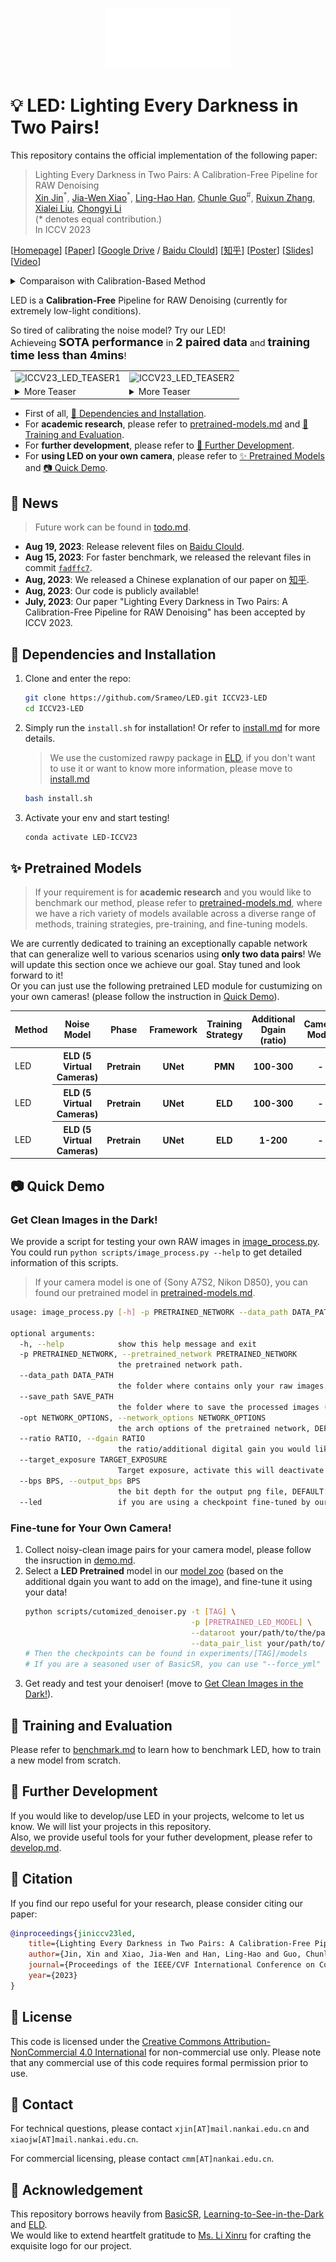 <p align="center">
  <img src='.assets/logo.svg' alt='ICCV23_LED_LOGO' width='200px'/>
</p>

# :bulb: LED: Lighting Every Darkness in Two Pairs!

This repository contains the official implementation of the following paper:
> Lighting Every Darkness in Two Pairs: A Calibration-Free Pipeline for RAW Denoising<br/>
> [Xin Jin](https://srameo.github.io)<sup>\*</sup>, [Jia-Wen Xiao](https://github.com/schuy1er)<sup>\*</sup>, [Ling-Hao Han](https://scholar.google.com/citations?user=0ooNdgUAAAAJ&hl=en), [Chunle Guo](https://mmcheng.net/clguo/)<sup>\#</sup>, [Ruixun Zhang](https://www.math.pku.edu.cn/teachers/ZhangRuixun%20/index.html), [Xialei Liu](https://mmcheng.net/xliu/), [Chongyi Li](https://li-chongyi.github.io/)<br/>
> (\* denotes equal contribution.)<br/>
> In ICCV 2023

\[[Homepage](https://srameo.github.io/projects/led-iccv23/)\]
\[[Paper](https://arxiv.org/abs/2308.03448)]
\[[Google Drive](https://drive.google.com/drive/folders/11MYkjzbPIZ7mJbu9vrgaVC-OwGcOFKsM?usp=sharing) / [Baidu Clould](https://pan.baidu.com/s/17rA_8GvfNPZJY5Zl9dyILw?pwd=iay5)]
\[[知乎](https://zhuanlan.zhihu.com/p/648242095)\]
\[[Poster](https://github.com/Srameo/LED/files/12733867/iccv23_poster.pdf)\]
\[[Slides](https://srameo.github.io/projects/led-iccv23/assets/slides/iccv23_slides_en.pdf)\]
\[[Video](https://youtu.be/Jo8OTAnUYkU)\]

<details>
<summary>Comparaison with Calibration-Based Method</summary>
<img src='https://github.com/Srameo/LED/assets/51229295/022505b0-8ff0-445b-ab1f-bb79b48ecdbd' alt='ICCV23_LED_TEASER0' width='500px'/>
</details>

LED is a **Calibration-Free** Pipeline for RAW Denoising (currently for extremely low-light conditions).

So tired of calibrating the noise model? Try our LED!<br/>
Achieveing <b style='font-size: large'>SOTA performance</b> in <b style='font-size: large'>2 paired data</b> and <b style='font-size: large'>training time less than 4mins</b>!

<table>
  <tbody>
    <tr><td><img src='https://github.com/Srameo/LED/assets/51229295/5311798d-f988-48f7-b50e-7cd080d7316c' alt='ICCV23_LED_TEASER1'/>
    </td><td><img src='https://github.com/Srameo/LED/assets/51229295/3403a346-cd54-435c-b0b3-46b716863719' alt='ICCV23_LED_TEASER2'/></td></tr>
    <tr><td><details><summary>More Teaser</summary><img src='https://github.com/Srameo/LED/assets/51229295/0c737715-919a-49a9-a115-76935b74a5bb' alt='ICCV23_LED_TEASER3'/></details></td>
    <td><details><summary>More Teaser</summary><img src='https://github.com/Srameo/LED/assets/51229295/c3af68de-9e6d-47c9-8365-743be671ad77' alt='ICCV23_LED_TEASER4'/></details></td></tr>
  </tbody>
</table>

- First of all, [:wrench: Dependencies and Installation](#wrench-dependencies-and-installation).
- For **academic research**, please refer to [pretrained-models.md](docs/pretrained-models.md) and [:robot: Training and Evaluation](#robot-training-and-evaluation).
- For **further development**, please refer to [:construction: Further Development](#construction-further-development).
- For **using LED on your own camera**, please refer to [:sparkles: Pretrained Models](#sparkles-pretrained-models) and [:camera: Quick Demo](#camera-quick-demo).

## :newspaper: News

> Future work can be found in [todo.md](docs/todo.md).

- **Aug 19, 2023**: Release relevent files on [Baidu Clould](https://pan.baidu.com/s/17rA_8GvfNPZJY5Zl9dyILw?pwd=iay5).
- **Aug 15, 2023**: For faster benchmark, we released the relevant files in commit [`fadffc7`](https://github.com/Srameo/LED/commit/fadffc7282b02ab2fcc7fbade65f87217b642588).
- **Aug, 2023**: We released a Chinese explanation of our paper on [知乎](https://zhuanlan.zhihu.com/p/648242095).
- **Aug, 2023**: Our code is publicly available!
- **July, 2023**: Our paper "Lighting Every Darkness in Two Pairs: A Calibration-Free Pipeline for RAW Denoising" has been accepted by ICCV 2023.


## :wrench: Dependencies and Installation

1. Clone and enter the repo:
   ```bash
   git clone https://github.com/Srameo/LED.git ICCV23-LED
   cd ICCV23-LED
   ```
2. Simply run the `install.sh` for installation! Or refer to [install.md](docs/install.md) for more details.
   > We use the customized rawpy package in [ELD](https://github.com/Vandermode/ELD), if you don't want to use it or want to know more information, please move to [install.md](docs/install.md)
   ```bash
   bash install.sh
   ```
3. Activate your env and start testing!
   ```bash
   conda activate LED-ICCV23
   ```

## :sparkles: Pretrained Models
> If your requirement is for **academic research** and you would like to benchmark our method, please refer to [pretrained-models.md](docs/pretrained-models.md), where we have a rich variety of models available across a diverse range of methods, training strategies, pre-training, and fine-tuning models.

We are currently dedicated to training an exceptionally capable network that can generalize well to various scenarios using <strong>only two data pairs</strong>! We will update this section once we achieve our goal. Stay tuned and look forward to it!<br/>
Or you can just use the following pretrained LED module for custumizing on your own cameras! (please follow the instruction in [Quick Demo](#quick-demo)).

<table>
<thead>
  <tr>
    <th> Method </th>
    <th> Noise Model </th>
    <th> Phase </th>
    <th> Framework </th>
    <th> Training Strategy </th>
    <th> Additional Dgain (ratio) </th>
    <th> Camera Model </th>
    <th> Validation on </th>
    <th> :link: Download Links </th>
    <th> Config File </th>
  </tr>
</thead>
<tbody>
  <tr>
    <td>LED</td>
    <th> ELD (5 Virtual Cameras) </th>
    <th> Pretrain </th>
    <th> UNet </th>
    <th> PMN </th>
    <th> 100-300 </th>
    <th> - </th>
    <th> - </th>
    <th> [<a href="https://drive.google.com/file/d/1FSXp_vJxbo8_dbMJPiA33DZfagn1ExHA/view?usp=drive_link">Google Drive</a>] </th>
    <th> [<a href="/options/LED/pretrain/MM22_PMN_Setting.yaml">options/LED/pretrain/MM22_PMN_Setting.yaml</a>] </th>
  </tr>
  <tr>
    <td>LED</td>
    <th> ELD (5 Virtual Cameras) </th>
    <th> Pretrain </th>
    <th> UNet </th>
    <th> ELD </th>
    <th> 100-300 </th>
    <th> - </th>
    <th> - </th>
    <th> [<a href="https://drive.google.com/file/d/1kIN_eyNd4mlKhPV4PMmgzaoE3ddagjNU/view?usp=drive_link">Google Drive</a>] </th>
    <th> [<a href="/options/LED/pretrain/CVPR20_ELD_Setting.yaml">options/LED/pretrain/CVPR20_ELD_Setting.yaml</a>] </th>
  </tr>
  <tr>
    <td>LED</td>
    <th> ELD (5 Virtual Cameras) </th>
    <th> Pretrain </th>
    <th> UNet </th>
    <th> ELD </th>
    <th> 1-200 </th>
    <th> - </th>
    <th> - </th>
    <th> [<a href="https://drive.google.com/file/d/1IzOkJuHWQVXmkzFJzQ9-gkPXBlrutO2p/view?usp=drive_link">Google Drive</a>] </th>
    <th> [<a href="/options/LED/pretrain/CVPR20_ELD_Setting_Ratio1-200.yaml">options/LED/pretrain/CVPR20_ELD_Setting_Ratio1-200.yaml</a>] </th>
  </tr>
</table>

## :camera: Quick Demo

### Get Clean Images in the Dark!

We provide a script for testing your own RAW images in [image_process.py](scripts/image_process.py). <br/>
You could run `python scripts/image_process.py --help` to get detailed information of this scripts.
> If your camera model is one of {Sony A7S2, Nikon D850}, you can found our pretrained model in [pretrained-models.md](docs/pretrained-models.md).
```bash
usage: image_process.py [-h] -p PRETRAINED_NETWORK --data_path DATA_PATH [--save_path SAVE_PATH] [-opt NETWORK_OPTIONS] [--ratio RATIO] [--target_exposure TARGET_EXPOSURE] [--bps BPS] [--led]

optional arguments:
  -h, --help            show this help message and exit
  -p PRETRAINED_NETWORK, --pretrained_network PRETRAINED_NETWORK
                        the pretrained network path.
  --data_path DATA_PATH
                        the folder where contains only your raw images.
  --save_path SAVE_PATH
                        the folder where to save the processed images (in rgb), DEFAULT: 'inference/image_process'
  -opt NETWORK_OPTIONS, --network_options NETWORK_OPTIONS
                        the arch options of the pretrained network, DEFAULT: 'options/base/network_g/unet.yaml'
  --ratio RATIO, --dgain RATIO
                        the ratio/additional digital gain you would like to add on the image, DEFAULT: 1.0.
  --target_exposure TARGET_EXPOSURE
                        Target exposure, activate this will deactivate ratio.
  --bps BPS, --output_bps BPS
                        the bit depth for the output png file, DEFAULT: 16.
  --led                 if you are using a checkpoint fine-tuned by our led.
```

### Fine-tune for Your Own Camera!

1. Collect noisy-clean image pairs for your camera model, please follow the insruction in [demo.md](docs/demo.md).
2. Select a **LED Pretrained** model in our [model zoo](docs/pretrained-models.md) (based on the additional dgain you want to add on the image), and fine-tune it using your data!
   ```bash
   python scripts/cutomized_denoiser.py -t [TAG] \
                                        -p [PRETRAINED_LED_MODEL] \
                                        --dataroot your/path/to/the/pairs \
                                        --data_pair_list your/path/to/the/txt
   # Then the checkpoints can be found in experiments/[TAG]/models
   # If you are a seasoned user of BasicSR, you can use "--force_yml" to further fine-tune the details of the options.
   ```
3. Get ready and test your denoiser! (move to [Get Clean Images in the Dark!](#get-clean-images-in-the-dark)).

## :robot: Training and Evaluation

Please refer to [benchmark.md](docs/benchmark.md) to learn how to benchmark LED, how to train a new model from scratch.

## :construction: Further Development

If you would like to develop/use LED in your projects, welcome to let us know. We will list your projects in this repository.<br/>
Also, we provide useful tools for your futher development, please refer to [develop.md](docs/develop.md).


## :book: Citation

If you find our repo useful for your research, please consider citing our paper:

```bibtex
@inproceedings{jiniccv23led,
    title={Lighting Every Darkness in Two Pairs: A Calibration-Free Pipeline for RAW Denoising},
    author={Jin, Xin and Xiao, Jia-Wen and Han, Ling-Hao and Guo, Chunle and Zhang, Ruixun and Liu, Xialei and Li, Chongyi},
    journal={Proceedings of the IEEE/CVF International Conference on Computer Vision},
    year={2023}
}
```

## :scroll: License

This code is licensed under the [Creative Commons Attribution-NonCommercial 4.0 International](https://creativecommons.org/licenses/by-nc/4.0/) for non-commercial use only.
Please note that any commercial use of this code requires formal permission prior to use.

## :postbox: Contact

For technical questions, please contact `xjin[AT]mail.nankai.edu.cn` and `xiaojw[AT]mail.nankai.edu.cn`.

For commercial licensing, please contact `cmm[AT]nankai.edu.cn`.

## :handshake: Acknowledgement

This repository borrows heavily from [BasicSR](https://github.com/XPixelGroup/BasicSR), [Learning-to-See-in-the-Dark](https://github.com/cchen156/Learning-to-See-in-the-Dark) and [ELD](https://github.com/Vandermode/ELD).<br/>
We would like to extend heartfelt gratitude to [Ms. Li Xinru](https://issuu.com/lerryn) for crafting the exquisite logo for our project.

<!-- We also thank all of our contributors.

<a href="https://github.com/Srameo/LED/graphs/contributors">
  <img src="https://contrib.rocks/image?repo=Srameo/LED" />
</a> -->
